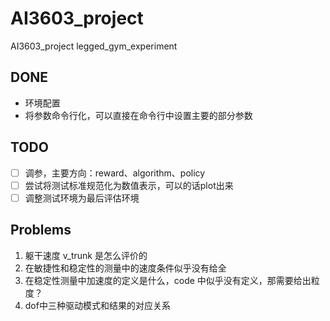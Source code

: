 # AI3603_project
AI3603_project legged_gym_experiment

## DONE
-  环境配置
-  将参数命令行化，可以直接在命令行中设置主要的部分参数

## TODO
- [ ] 调参，主要方向：reward、algorithm、policy
- [ ] 尝试将测试标准规范化为数值表示，可以的话plot出来
- [ ] 调整测试环境为最后评估环境

## Problems
1. 躯干速度 v_trunk 是怎么评价的
2. 在敏捷性和稳定性的测量中的速度条件似乎没有给全
3. 在稳定性测量中加速度的定义是什么，code 中似乎没有定义，那需要给出粒度？
4. dof中三种驱动模式和结果的对应关系
